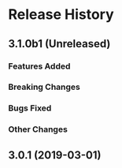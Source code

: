 # Release History

## 3.1.0b1 (Unreleased)

### Features Added

### Breaking Changes

### Bugs Fixed

### Other Changes

## 3.0.1 (2019-03-01)